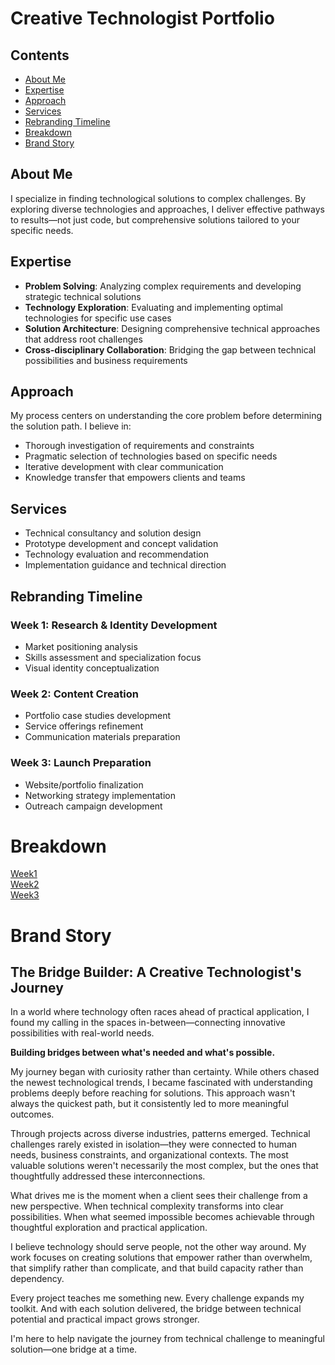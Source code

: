 # Creative Technologist Portfolio

## Contents

- [About Me](#about-me)
- [Expertise](#expertise)
- [Approach](#approach)
- [Services](#services)
- [Rebranding Timeline](#rebranding-timeline)
- [Breakdown](#breakdown)
- [Brand Story](#brand-story)

## About Me

I specialize in finding technological solutions to complex challenges. By exploring diverse technologies and approaches, I deliver effective pathways to results—not just code, but comprehensive solutions tailored to your specific needs.

## Expertise

- **Problem Solving**: Analyzing complex requirements and developing strategic technical solutions
- **Technology Exploration**: Evaluating and implementing optimal technologies for specific use cases
- **Solution Architecture**: Designing comprehensive technical approaches that address root challenges
- **Cross-disciplinary Collaboration**: Bridging the gap between technical possibilities and business requirements

## Approach

My process centers on understanding the core problem before determining the solution path. I believe in:

- Thorough investigation of requirements and constraints
- Pragmatic selection of technologies based on specific needs
- Iterative development with clear communication
- Knowledge transfer that empowers clients and teams

## Services

- Technical consultancy and solution design
- Prototype development and concept validation
- Technology evaluation and recommendation
- Implementation guidance and technical direction

## Rebranding Timeline

### Week 1: Research & Identity Development
- Market positioning analysis
- Skills assessment and specialization focus
- Visual identity conceptualization

### Week 2: Content Creation
- Portfolio case studies development
- Service offerings refinement
- Communication materials preparation

### Week 3: Launch Preparation
- Website/portfolio finalization
- Networking strategy implementation
- Outreach campaign development

# Breakdown
[Week1](./timeline/Week1.md)  
[Week2](./timeline/Week2.md)  
[Week3](./timeline/Week3.md)

# Brand Story
## The Bridge Builder: A Creative Technologist's Journey

In a world where technology often races ahead of practical application, I found my calling in the spaces in-between—connecting innovative possibilities with real-world needs.

**Building bridges between what's needed and what's possible.**

My journey began with curiosity rather than certainty. While others chased the newest technological trends, I became fascinated with understanding problems deeply before reaching for solutions. This approach wasn't always the quickest path, but it consistently led to more meaningful outcomes.

Through projects across diverse industries, patterns emerged. Technical challenges rarely existed in isolation—they were connected to human needs, business constraints, and organizational contexts. The most valuable solutions weren't necessarily the most complex, but the ones that thoughtfully addressed these interconnections.

What drives me is the moment when a client sees their challenge from a new perspective. When technical complexity transforms into clear possibilities. When what seemed impossible becomes achievable through thoughtful exploration and practical application.

I believe technology should serve people, not the other way around. My work focuses on creating solutions that empower rather than overwhelm, that simplify rather than complicate, and that build capacity rather than dependency.

Every project teaches me something new. Every challenge expands my toolkit. And with each solution delivered, the bridge between technical potential and practical impact grows stronger.

I'm here to help navigate the journey from technical challenge to meaningful solution—one bridge at a time.
